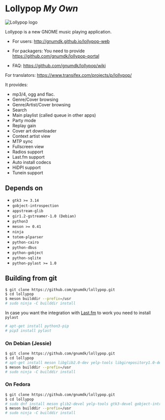 # Lollypop ***My Own***

![Lollypop logo](https://raw.github.com/gnumdk/lollypop/master/data/icons/hicolor/256x256/apps/org.gnome.Lollypop.png)

Lollypop is a new GNOME music playing application.

- For users: http://gnumdk.github.io/lollypop-web

- For packagers: You need to provide https://github.com/gnumdk/lollypop-portal

- FAQ: https://github.com/gnumdk/lollypop/wiki

For translators: https://www.transifex.com/projects/p/lollypop/

It provides:

- mp3/4, ogg and flac.
- Genre/Cover browsing
- Genre/Artist/Cover browsing
- Search
- Main playlist (called queue in other apps)
- Party mode
- Replay gain
- Cover art downloader
- Context artist view
- MTP sync
- Fullscreen view
- Radios support
- Last.fm support
- Auto install codecs
- HiDPI support
- Tunein support

## Depends on

- `gtk3 >= 3.14`
- `gobject-introspection`
- `appstream-glib`
- `gir1.2-gstreamer-1.0 (Debian)`
- `python3`
- `meson >= 0.41`
- `ninja`
- `totem-plparser`
- `python-cairo`
- `python-dbus`
- `python-gobject`
- `python-sqlite`
- `python-pylast >= 1.0`

## Building from git

```bash
$ git clone https://github.com/gnumdk/lollypop.git
$ cd lollypop
$ meson builddir --prefix=/usr
# sudo ninja -C builddir install
```

In case you want the integration with [Last.fm](http://last.fm) to work you need to install `pylast`

```bash
# apt-get install python3-pip
# pip3 install pylast
```

### On Debian (Jessie)

```bash
$ git clone https://github.com/gnumdk/lollypop.git
$ cd lollypop
# apt-get install meson libglib2.0-dev yelp-tools libgirepository1.0-dev libgtk-3-dev
$ meson builddir --prefix=/usr
# sudo ninja -C builddir install
```

### On Fedora

```bash
$ git clone https://github.com/gnumdk/lollypop.git
$ cd lollypop
# sudo dnf install meson glib2-devel yelp-tools gtk3-devel gobject-introspection-devel python3
$ meson builddir --prefix=/usr
# sudo ninja -C builddir install
```
